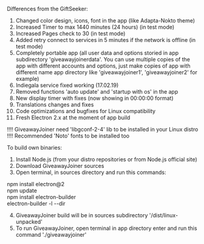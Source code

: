  Differences from the GiftSeeker:


 1. Changed color design, icons, font in the app (like Adapta-Nokto theme)
 2. Increased Timer to max 1440 minutes (24 hours) (in test mode)
 3. Increased Pages check to 30 (in test mode)
 4. Added retry connect to services in 5 minutes if the network is offline (in test mode)
 5. Completely portable app (all user data and options storied in app subdirectory 'giveawayjoinerdata'. You can use multiple 
    copies of the app with different accounts and options, just make copies of app with different name app directory 
    like 'giveawayjoiner1', 'giveawayjoiner2' for example)
 6. Indiegala service fixed working (17.02.19)
 7. Removed functions 'auto update' and 'startup with os' in the app
 8. New display timer with fixes (now showing in 00:00:00 format)
 9. Translations changes and fixes
10. Code optimizations and bugfixes for Linux compatibility
11. Fresh Electron 2.x at the moment of app build


!!!! GiveawayJoiner need 'libgconf-2-4' lib to be installed in your Linux distro
!!!! Recommended 'Noto' fonts to be installed too


To build own binaries:


1. Install Node.js (from your distro repositories or from Node.js official site)
2. Download GiveawayJoiner sources
3. Open terminal, in sources directory and run this commands:

npm install electron@2                                  
npm update                                 
npm install electron-builder                   
electron-builder -l --dir                              


4. GiveawayJoiner build will be in sources subdirectory '/dist/linux-unpacked'
5. To run GiveawayJoiner, open terminal in app directory enter and run this command './giveawayjoiner'
